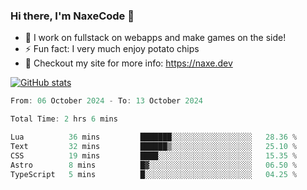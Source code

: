 ### Hi there, I'm NaxeCode 👋
- 🔭 I work on fullstack on webapps and make games on the side!
- ⚡ Fun fact: I very much enjoy potato chips
- 🔋 Checkout my site for more info: https://naxe.dev

[![GitHub stats](https://github-readme-stats.vercel.app/api?username=naxecode&theme=onedark)](https://naxe.dev)

<!--START_SECTION:waka-->

```csharp
From: 06 October 2024 - To: 13 October 2024

Total Time: 2 hrs 6 mins

Lua          36 mins         ███████░░░░░░░░░░░░░░░░░░   28.36 %
Text         32 mins         ██████▒░░░░░░░░░░░░░░░░░░   25.10 %
CSS          19 mins         ████░░░░░░░░░░░░░░░░░░░░░   15.35 %
Astro        8 mins          █▓░░░░░░░░░░░░░░░░░░░░░░░   06.50 %
TypeScript   5 mins          █░░░░░░░░░░░░░░░░░░░░░░░░   04.25 %
```

<!--END_SECTION:waka-->



<!--
**NaxeCode/NaxeCode** is a ✨ _special_ ✨ repository because its `README.md` (this file) appears on your GitHub profile.

Here are some ideas to get you started:

- 🔭 I’m currently working on Web apps for indie games!
- 🌱 I’m currently mastering C#
- 👯 I’m looking to collaborate on ...
- 🤔 I’m looking for help with ...
- 💬 Ask me about ...
- 📫 How to reach me: ...
- 😄 Pronouns: ...
- ⚡ Fun fact: I love chips
-->
